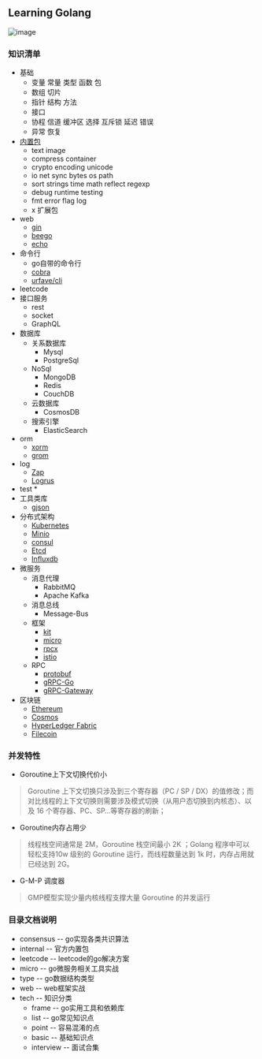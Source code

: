 ## Learning Golang
![image](./pic/golang.png)

### 知识清单        
* 基础
  * 变量 常量 类型 函数 包
  * 数组 切片
  * 指针 结构 方法
  * 接口
  * 协程 信道 缓冲区 选择 互斥锁 延迟 错误
  * 异常 恢复
* [内置包](https://studygolang.com/pkgdoc)
  * text image
  * compress container
  * crypto encoding unicode
  * io net sync bytes os path
  * sort strings time math reflect regexp
  * debug runtime testing
  * fmt error flag log
  * x 扩展包
* web
  * [gin](https://github.com/gin-gonic/gin)
  * [beego](https://github.com/astaxie/beego)
  * [echo](https://github.com/labstack/echo)
* 命令行
  * go自带的命令行 
  * [cobra](https://github.com/spf13/cobra)
  * [urfave/cli](https://github.com/urfave/cli)
* leetcode
* 接口服务
  * rest
  * socket
  * GraphQL
* 数据库
  * 关系数据库
    * Mysql
    * PostgreSql
  * NoSql
    * MongoDB
    * Redis
    * CouchDB
  * 云数据库
    * CosmosDB
  * 搜索引擎
    * ElasticSearch
* orm
  * [xorm](https://github.com/go-xorm/xorm)
  * [grom](https://github.com/jinzhu/gorm)
* log
  * [Zap](https://github.com/uber-go/zap)
  * [Logrus](https://github.com/sirupsen/logrus)
* test
  * 
* 工具类库
  * [gjson](https://github.com/tidwall/gjson)
* 分布式架构
  * [Kubernetes](https://github.com/kubernetes/kubernetes)
  * [Minio](https://github.com/minio/minio)
  * [consul](https://www.consul.io)
  * [Etcd](https://github.com/etcd-io/etcd)
  * [Influxdb](https://github.com/influxdata/influxdb)
* 微服务
  * 消息代理
    * RabbitMQ
    * Apache Kafka
  * 消息总线
    * Message-Bus
  * 框架
    * [kit](https://github.com/go-kit/kit)
    * [micro](https://github.com/zyedidia/micro)
    * [rpcx](https://github.com/smallnest/rpcx)
    * [istio](https://github.com/istio/istio)
  * RPC
    * [protobuf](https://github.com/golang/protobuf)
    * [gRPC-Go](https://github.com/grpc/grpc-go)
    * [gRPC-Gateway](https://github.com/grpc-ecosystem/grpc-gateway)
* 区块链
  * [Ethereum](https://github.com/ethereum/go-ethereum)
  * [Cosmos](https://github.com/cosmos/cosmos-sdk)
  * [HyperLedger Fabric](https://github.com/hyperledger/fabric)
  * [Filecoin](https://github.com/filecoin-project/go-filecoin)

### 并发特性
* Goroutine上下文切换代价小
> Goroutine 上下文切换只涉及到三个寄存器（PC / SP / DX）的值修改；而对比线程的上下文切换则需要涉及模式切换（从用户态切换到内核态）、以及 16 个寄存器、PC、SP…等寄存器的刷新；

* Goroutine内存占用少
> 线程栈空间通常是 2M，Goroutine 栈空间最小 2K ；Golang 程序中可以轻松支持10w 级别的 Goroutine 运行，而线程数量达到 1k 时，内存占用就已经达到 2G。

* G-M-P 调度器
> GMP模型实现少量内核线程支撑大量 Goroutine 的并发运行

### 目录文档说明
* consensus -- go实现各类共识算法
* internal -- 官方内置包
* leetcode -- leetcode的go解决方案
* micro -- go微服务相关工具实战
* type -- go数据结构类型
* web -- web框架实战
* tech -- 知识分类
  * frame -- go实用工具和依赖库
  * list -- go常见知识点
  * point -- 容易混淆的点
  * basic -- 基础知识点
  * interview -- 面试合集
